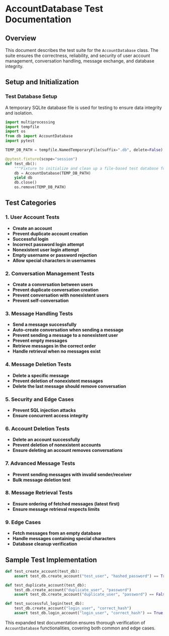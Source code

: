 # AccountDatabase Test Documentation

## Overview

This document describes the test suite for the `AccountDatabase` class. The suite ensures the correctness, reliability, and security of user account management, conversation handling, message exchange, and database integrity.

## Setup and Initialization

### Test Database Setup

A temporary SQLite database file is used for testing to ensure data integrity and isolation.

```python
import multiprocessing
import tempfile
import os
from db import AccountDatabase
import pytest

TEMP_DB_PATH = tempfile.NamedTemporaryFile(suffix=".db", delete=False).name  

@pytest.fixture(scope="session")
def test_db():
    """Fixture to initialize and clean up a file-based test database for multiprocessing support."""
    db = AccountDatabase(TEMP_DB_PATH)
    yield db
    db.close()
    os.remove(TEMP_DB_PATH)
```

## Test Categories

### 1. User Account Tests

- **Create an account**
- **Prevent duplicate account creation**
- **Successful login**
- **Incorrect password login attempt**
- **Nonexistent user login attempt**
- **Empty username or password rejection**
- **Allow special characters in usernames**

### 2. Conversation Management Tests

- **Create a conversation between users**
- **Prevent duplicate conversation creation**
- **Prevent conversation with nonexistent users**
- **Prevent self-conversation**

### 3. Message Handling Tests

- **Send a message successfully**
- **Auto-create conversation when sending a message**
- **Prevent sending a message to a nonexistent user**
- **Prevent empty messages**
- **Retrieve messages in the correct order**
- **Handle retrieval when no messages exist**

### 4. Message Deletion Tests

- **Delete a specific message**
- **Prevent deletion of nonexistent messages**
- **Delete the last message should remove conversation**

### 5. Security and Edge Cases

- **Prevent SQL injection attacks**
- **Ensure concurrent access integrity**

### 6. Account Deletion Tests

- **Delete an account successfully**
- **Prevent deletion of nonexistent accounts**
- **Ensure deleting an account removes conversations**

### 7. Advanced Message Tests

- **Prevent sending messages with invalid sender/receiver**
- **Bulk message deletion test**

### 8. Message Retrieval Tests

- **Ensure ordering of fetched messages (latest first)**
- **Ensure message retrieval respects limits**

### 9. Edge Cases

- **Fetch messages from an empty database**
- **Handle messages containing special characters**
- **Database cleanup verification**

## Sample Test Implementation

```python
def test_create_account(test_db):
    assert test_db.create_account("test_user", "hashed_password") == True

def test_duplicate_account(test_db):
    test_db.create_account("duplicate_user", "password")
    assert test_db.create_account("duplicate_user", "password") == False

def test_successful_login(test_db):
    test_db.create_account("login_user", "correct_hash")
    assert test_db.login_account("login_user", "correct_hash") == True
```

This expanded test documentation ensures thorough verification of `AccountDatabase` functionalities, covering both common and edge cases.